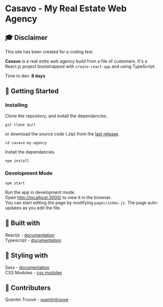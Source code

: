 # Casavo - My Real Estate Web Agency

## 🎓 Disclaimer

This site has been created for a coding test. 

**Casavo** is a reat estte web agency build from a file of customers. It's a React.js project bootstrapped with `create-react-app` and using TypeScript.

Time to dev: **8 days**

## 🚀 Getting Started

### Installing

Clone the repository, and install the dependancies.

```
git clone $url
```

or download the source code (.zip) from the [last release](https://github.com/quentintrouve/casavo-my-agency/releases/tag/V1.0.0).

```
cd casavo-my-agency
```

Install the dependancies.

```
npm install
```

### Development Mode

```
npm start
```

Run the app in development mode.\
Open [http://localhost:3000/](http://localhost:3000/) to view it in the browser.\
You can start editing the page by modifying `pages/index.js`. The page auto-updates as you edit the file.


## 🔨 Built with

Reactjs - [documentation](https://reactjs.org/)\
Typescript - [documentation](https://www.typescriptlang.org/docs/)

## 🎨 Styling with

Sass - [documentation](https://sass-lang.com/documentation/)\
CSS Modules - [css modules](https://create-react-app.dev/docs/adding-a-css-modules-stylesheet)

## 👥 Contributers

Quentin Trouvé - [quentintrouve](https://github.com/quentintrouve)
